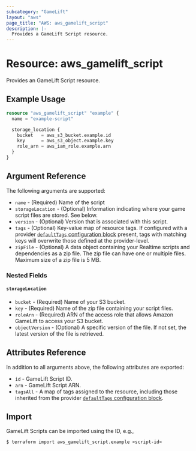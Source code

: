 ```yaml
---
subcategory: "GameLift"
layout: "aws"
page_title: "AWS: aws_gamelift_script"
description: |-
  Provides a GameLift Script resource.
---
```


# Resource: aws_gamelift_script

Provides an GameLift Script resource.

## Example Usage

```terraform
resource "aws_gamelift_script" "example" {
  name = "example-script"

  storage_location {
    bucket   = aws_s3_bucket.example.id
    key      = aws_s3_object.example.key
    role_arn = aws_iam_role.example.arn
  }
}
```

## Argument Reference

The following arguments are supported:

* `name` - (Required) Name of the script
* `storageLocation` - (Optional) Information indicating where your game script files are stored. See below.
* `version` - (Optional) Version that is associated with this script.
* `tags` - (Optional) Key-value map of resource tags. If configured with a provider [`defaultTags` configuration block](https://registry.terraform.io/providers/hashicorp/aws/latest/docs#default_tags-configuration-block) present, tags with matching keys will overwrite those defined at the provider-level.
* `zipFile` - (Optional) A data object containing your Realtime scripts and dependencies as a zip  file. The zip file can have one or multiple files. Maximum size of a zip file is 5 MB.

### Nested Fields

#### `storageLocation`

* `bucket` - (Required) Name of your S3 bucket.
* `key` - (Required) Name of the zip file containing your script files.
* `roleArn` - (Required) ARN of the access role that allows Amazon GameLift to access your S3 bucket.
* `objectVersion` - (Optional) A specific version of the file. If not set, the latest version of the file is retrieved.

## Attributes Reference

In addition to all arguments above, the following attributes are exported:

* `id` - GameLift Script ID.
* `arn` - GameLift Script ARN.
* `tagsAll` - A map of tags assigned to the resource, including those inherited from the provider [`defaultTags` configuration block](https://registry.terraform.io/providers/hashicorp/aws/latest/docs#default_tags-configuration-block).

## Import

GameLift Scripts can be imported using the ID, e.g.,

```
$ terraform import aws_gamelift_script.example <script-id>
```

<!-- cache-key: cdktf-0.17.0-pre.15 input-8c63c9ce2071883f8d1b60247d72d326f71286f7c361f5c8b8ca37142c7424ba -->